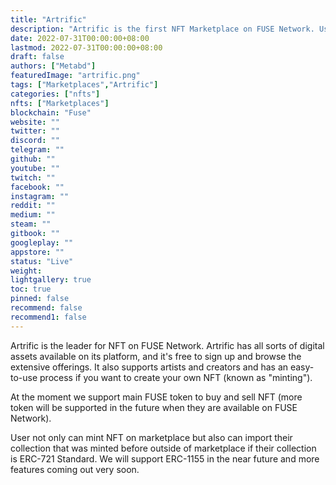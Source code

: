 ```yaml
---
title: "Artrific"
description: "Artrific is the first NFT Marketplace on FUSE Network. User can mint, buy, sell millions of NFT and import their ERC-721 collection to sell on marketplace"
date: 2022-07-31T00:00:00+08:00
lastmod: 2022-07-31T00:00:00+08:00
draft: false
authors: ["Metabd"]
featuredImage: "artrific.png"
tags: ["Marketplaces","Artrific"]
categories: ["nfts"]
nfts: ["Marketplaces"]
blockchain: "Fuse"
website: ""
twitter: ""
discord: ""
telegram: ""
github: ""
youtube: ""
twitch: ""
facebook: ""
instagram: ""
reddit: ""
medium: ""
steam: ""
gitbook: ""
googleplay: ""
appstore: ""
status: "Live"
weight: 
lightgallery: true
toc: true
pinned: false
recommend: false
recommend1: false
---
```

<p>Artrific is the leader for NFT on FUSE Network. Artrific has all sorts of digital assets available on its platform, and it's free to sign up and browse the extensive offerings. It also supports artists and creators and has an easy-to-use process if you want to create your own NFT (known as "minting").</p>
<p>At the moment we support main FUSE token to buy and sell NFT (more token will be supported in the future when they are available on FUSE Network).</p>
<p>User not only can mint NFT on marketplace but also can import their collection that was minted before outside of marketplace if their collection is ERC-721 Standard. We will support ERC-1155 in the near future and more features coming out very soon.</p>
